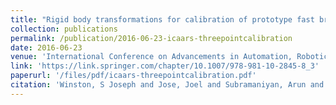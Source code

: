 ```yaml
---
title: "Rigid body transformations for calibration of prototype fast breeder reactor, steam generator inspection device"
collection: publications
permalink: /publication/2016-06-23-icaars-threepointcalibration
date: 2016-06-23
venue: 'International Conference on Advancements in Automation, Robotics & Sensing'
link: 'https://link.springer.com/chapter/10.1007/978-981-10-2845-8_3' 
paperurl: '/files/pdf/icaars-threepointcalibration.pdf'
citation: 'Winston, S Joseph and Jose, Joel and Subramaniyan, Arun and Murugan, S and Bhaduri, AK. 2016. &quot;Rigid Body Transformations for Calibration of Prototype Fast Breeder Reactor, Steam Generator Inspection Device&quot; <i>International Conference on Advancements in Automation, Robotics & Sensing</i> doi: 10.1007/978-981-10-2845-8_3'
---
```

